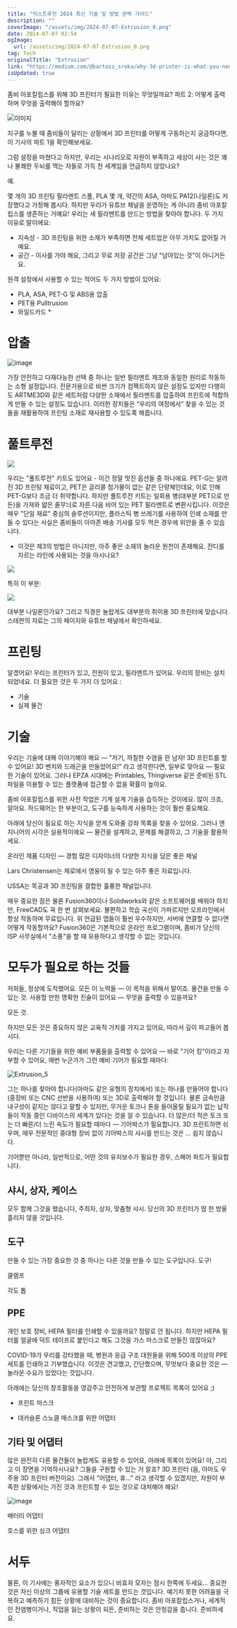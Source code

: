 ```yaml
---
title: "익스트루전 2024 최신 기술 및 방법 완벽 가이드"
description: ""
coverImage: "/assets/img/2024-07-07-Extrusion_0.png"
date: 2024-07-07 02:54
ogImage:
  url: /assets/img/2024-07-07-Extrusion_0.png
tag: Tech
originalTitle: "Extrusion"
link: "https://medium.com/@bartosz_sroka/why-3d-printer-is-what-you-need-for-zombie-apocalypse-part-2-how-and-what-to-print-56e93b7fdaa9"
isUpdated: true
---
```


좀비 아포칼립스를 위해 3D 프린터가 필요한 이유는 무엇일까요? 파트 2: 어떻게 출력하며 무엇을 출력해야 할까요?

![이미지](/assets/img/2024-07-07-Extrusion_0.png)

지구를 누볼 때 좀비들이 달리는 상황에서 3D 프린터를 어떻게 구동하는지 궁금하다면, 이 기사의 파트 1을 확인해보세요.

그럼 설정을 마쳤다고 하지만, 우리는 시나리오로 자원이 부족하고 세상이 사는 것은 꽤나 불쾌한 두뇌를 먹는 자들로 가득 찬 세계임을 언급하지 않았나요?

<!-- cozy-coder - 수평 -->

<ins class="adsbygoogle"
     style="display:block"
     data-ad-client="ca-pub-4877378276818686"
     data-ad-slot="1107185301"
     data-ad-format="auto"
     data-full-width-responsive="true"></ins>

<script>
     (adsbygoogle = window.adsbygoogle || []).push({});
</script>

예.

몇 개의 3D 프린팅 필라멘트 스풀, PLA 몇 개, 약간의 ASA, 아마도 PA12(나일론)도 저장했다고 가정해 봅시다. 하지만 우리가 유튜브 채널을 운영하는 게 아니라 좀비 아포칼립스를 생존하는 거예요! 우리는 새 필라멘트를 만드는 방법을 찾아야 합니다. 두 가지 이유로 말이에요:

- 지속성 - 3D 프린팅을 위한 소재가 부족하면 전체 세트업은 아무 가치도 없어질 거예요.
- 공간 - 이사를 가야 해요, 그리고 무료 저장 공간은 그냥 "남아있는 것"이 아니거든요.

원격 설정에서 사용할 수 있는 적어도 두 가지 방법이 있어요:

<!-- cozy-coder - 수평 -->

<ins class="adsbygoogle"
     style="display:block"
     data-ad-client="ca-pub-4877378276818686"
     data-ad-slot="1107185301"
     data-ad-format="auto"
     data-full-width-responsive="true"></ins>

<script>
     (adsbygoogle = window.adsbygoogle || []).push({});
</script>

- PLA, ASA, PET-G 및 ABS용 압출
- PET용 Pulltrusion
- 와일드카드 \*

# 압출

![image](/assets/img/2024-07-07-Extrusion_1.png)

가장 안전하고 다재다능한 선택 중 하나는 일반 필라멘트 제조와 동일한 원리로 작동하는 소형 설정입니다. 전문가용으로 비싼 크기가 컴팩트하지 않은 설정도 있지만 다행히도 ARTME3D와 같은 세트처럼 다양한 소재에서 필라멘트를 압출하여 프린트에 적합하게 만들 수 있는 설정도 있습니다. 이러한 장치들은 “우리의 여정에서” 찾을 수 있는 것들을 재활용하여 프린팅 소재로 재사용할 수 있도록 해줍니다.

<!-- cozy-coder - 수평 -->

<ins class="adsbygoogle"
     style="display:block"
     data-ad-client="ca-pub-4877378276818686"
     data-ad-slot="1107185301"
     data-ad-format="auto"
     data-full-width-responsive="true"></ins>

<script>
     (adsbygoogle = window.adsbygoogle || []).push({});
</script>

# 풀트루전

<img src="/assets/img/2024-07-07-Extrusion_2.png" />

우리는 "풀트루전" 키트도 있어요 - 이건 정말 멋진 옵션들 중 하나에요. PET-G는 알려진 3D 프린팅 재료이고, PET은 글리콜 첨가물이 없는 같은 단량체인데요, 이로 인해 PET-G보다 조금 더 취약합니다. 하지만 풀트루전 키트는 일회용 병(대부분 PET으로 만든)을 가져와 얇은 줄무늬로 자른 다음 비어 있는 PET 필라멘트로 변환시킵니다. 이것은 매우 "단일 재료" 중심의 솔루션이지만, 플라스틱 병 쓰레기를 사용하여 인쇄 소재를 만들 수 있다는 사실은 좀비들이 아마존 배송 기사를 모두 먹은 경우에 위안을 줄 수 있습니다.

- 이것은 제3의 방법은 아니지만, 아주 좋은 소재의 놀라운 원천이 존재해요. 잔디를 자르는 라인에 사용되는 것을 아시나요?

<!-- cozy-coder - 수평 -->

<ins class="adsbygoogle"
     style="display:block"
     data-ad-client="ca-pub-4877378276818686"
     data-ad-slot="1107185301"
     data-ad-format="auto"
     data-full-width-responsive="true"></ins>

<script>
     (adsbygoogle = window.adsbygoogle || []).push({});
</script>

<img src="/assets/img/2024-07-07-Extrusion_3.png" />

특히 이 부분:

<img src="/assets/img/2024-07-07-Extrusion_4.png" />

대부분 나일론인가요? 그리고 직경은 놀랍게도 대부분의 취미용 3D 프린터에 맞습니다. 스테판의 자료는 그의 페이지와 유튜브 채널에서 확인하세요.

<!-- cozy-coder - 수평 -->

<ins class="adsbygoogle"
     style="display:block"
     data-ad-client="ca-pub-4877378276818686"
     data-ad-slot="1107185301"
     data-ad-format="auto"
     data-full-width-responsive="true"></ins>

<script>
     (adsbygoogle = window.adsbygoogle || []).push({});
</script>

# 프린팅

알겠어요! 우리는 프린터가 있고, 전원이 있고, 필라멘트가 있어요. 우리의 장비는 설치되었네요. 더 필요한 것은 두 가지 더 있어요 :

- 기술
- 실제 물건

# 기술

<!-- cozy-coder - 수평 -->

<ins class="adsbygoogle"
     style="display:block"
     data-ad-client="ca-pub-4877378276818686"
     data-ad-slot="1107185301"
     data-ad-format="auto"
     data-full-width-responsive="true"></ins>

<script>
     (adsbygoogle = window.adsbygoogle || []).push({});
</script>

우리는 기술에 대해 이야기해야 해요 — "저기, 까칠한 수염을 한 남자! 3D 프린트를 할 수 있어요! 3D 벤치와 드래곤을 만들었어요!" 라고 생각한다면, 일부로 맞아요 — 필요한 기술이 있어요. 그러나 EPZA 시대에는 Printables, Thingiverse 같은 준비된 STL 파일을 이용할 수 있는 플랫폼에 접근할 수 없을 확률이 높아요.

좀비 아포칼립스를 위한 사전 작업은 기계 설계 기술을 습득하는 것이에요. 많이 크죠, 알아요. 하드웨어는 한 부분이고, 도구를 능숙하게 사용하는 것이 훨씬 중요해요.

아래에 당신이 필요로 하는 지식을 얻게 도와줄 강좌 목록을 찾을 수 있어요. 그러나 엔지니어의 시각은 실용적이에요 — 물건을 설계하고, 문제를 해결하고, 그 기술을 활용하세요.

온라인 제품 디자인 — 경험 많은 디자이너의 다양한 지식을 담은 좋은 채널

<!-- cozy-coder - 수평 -->

<ins class="adsbygoogle"
     style="display:block"
     data-ad-client="ca-pub-4877378276818686"
     data-ad-slot="1107185301"
     data-ad-format="auto"
     data-full-width-responsive="true"></ins>

<script>
     (adsbygoogle = window.adsbygoogle || []).push({});
</script>

Lars Christensen는 제로에서 영웅이 될 수 있는 아주 좋은 자료입니다.

USSA는 목공과 3D 프린팅을 결합한 훌륭한 채널입니다.

매우 중요한 점은 물론 Fusion360이나 Solidworks와 같은 소프트웨어를 배워야 하지만, FreeCAD도 꼭 한 번 살펴보세요. 불편하고 학습 곡선이 가파르지만 오프라인에서 항상 작동하며 무료입니다. 위 언급된 앱들이 훨씬 우수하지만, 서버에 연결할 수 없다면 어떻게 작동할까요? Fusion360은 기본적으로 온라인 프로그램이며, 좀비가 당신의 ISP 사무실에서 "소풍"을 할 때 유용하다고 생각할 수 없는 것입니다.

# 모두가 필요로 하는 것들

<!-- cozy-coder - 수평 -->

<ins class="adsbygoogle"
     style="display:block"
     data-ad-client="ca-pub-4877378276818686"
     data-ad-slot="1107185301"
     data-ad-format="auto"
     data-full-width-responsive="true"></ins>

<script>
     (adsbygoogle = window.adsbygoogle || []).push({});
</script>

저희들, 정상에 도착했어요. 모든 이 노력들 — 이 목적을 위해서 말이죠. 물건을 만들 수 있는 것. 사용할 만한 명확한 진술이 있어요 — 무엇을 출력할 수 있을까요?

모든 것.

하지만 모든 것은 중요하지 않은 교육적 가치를 가지고 있어요, 따라서 깊이 파고들어 봅시다.

우리는 다른 기기들을 위한 예비 부품들을 출력할 수 있어요 — 바로 "기어 킹"이라고 자부할 수 있어요, 매번 누군가가 그런 예비 기어가 필요할 때마다:

<!-- cozy-coder - 수평 -->

<ins class="adsbygoogle"
     style="display:block"
     data-ad-client="ca-pub-4877378276818686"
     data-ad-slot="1107185301"
     data-ad-format="auto"
     data-full-width-responsive="true"></ins>

<script>
     (adsbygoogle = window.adsbygoogle || []).push({});
</script>

![Extrusion_5](/assets/img/2024-07-07-Extrusion_5.png)

그는 하나를 찾아야 합니다(아마도 같은 유형의 장치에서) 또는 하나를 만들어야 합니다(중장비 또는 CNC 선반을 사용하여) 또는 3D로 출력해야 할 것입니다. 물론 금속만큼 내구성이 같지는 않다고 말할 수 있지만, 무거운 토크나 톤을 들어올릴 필요가 없는 납작들이 작동 중인 디바이스의 세계가 있다는 것을 알 수 있습니다. 더 많은/더 적은 토크 또는 더 빠른/더 느린 속도가 필요할 때마다 — 기어박스가 필요합니다. 3D 프린트하면 쉬우며, 매우 전문적인 중대형 장비 없이 기어박스의 샤시를 만드는 것은 ... 쉽지 않습니다.

기어뿐만 아니라, 일반적으로, 어떤 것의 유지보수가 필요한 경우, 스페어 파트가 필요합니다.

## 샤시, 상자, 케이스

<!-- cozy-coder - 수평 -->

<ins class="adsbygoogle"
     style="display:block"
     data-ad-client="ca-pub-4877378276818686"
     data-ad-slot="1107185301"
     data-ad-format="auto"
     data-full-width-responsive="true"></ins>

<script>
     (adsbygoogle = window.adsbygoogle || []).push({});
</script>

모두 함께 그것을 했습니다, 주최자, 상자, 맞춤형 샤시. 당신의 3D 프린터가 땀 한 방울 흘리지 않을 것입니다.

## 도구

만들 수 있는 가장 중요한 것 중 하나는 다른 것을 만들 수 있는 도구입니다. 도구!

클램프

<!-- cozy-coder - 수평 -->

<ins class="adsbygoogle"
     style="display:block"
     data-ad-client="ca-pub-4877378276818686"
     data-ad-slot="1107185301"
     data-ad-format="auto"
     data-full-width-responsive="true"></ins>

<script>
     (adsbygoogle = window.adsbygoogle || []).push({});
</script>

각도 톱

## PPE

개인 보호 장비, HEPA 필터를 인쇄할 수 있을까요? 정말로 안 됩니다. 하지만 HEPA 필터를 얼굴에 덕트 테이프로 붙인다고 해도 그것을 가스 마스크로 만들진 않잖아요?

COVID-19가 우리를 강타했을 때, 병원과 응급 구조 대원들을 위해 500개 이상의 PPE 세트를 인쇄하고 기부했습니다. 이것은 견고했고, 간단했으며, 무엇보다 중요한 것은 — 놀라운 수요가 있었다는 것입니다.

<!-- cozy-coder - 수평 -->

<ins class="adsbygoogle"
     style="display:block"
     data-ad-client="ca-pub-4877378276818686"
     data-ad-slot="1107185301"
     data-ad-format="auto"
     data-full-width-responsive="true"></ins>

<script>
     (adsbygoogle = window.adsbygoogle || []).push({});
</script>

아래에는 당신의 창조활동을 영감주고 안전하게 보관할 프로젝트 목록이 있어요 ;)

- 프린트 마스크

- 데카슬론 스노클 매스크를 위한 어댑터

## 기타 및 어댑터

<!-- cozy-coder - 수평 -->

<ins class="adsbygoogle"
     style="display:block"
     data-ad-client="ca-pub-4877378276818686"
     data-ad-slot="1107185301"
     data-ad-format="auto"
     data-full-width-responsive="true"></ins>

<script>
     (adsbygoogle = window.adsbygoogle || []).push({});
</script>

많은 완전히 다른 물건들이 놀랍게도 유용할 수 있어요, 아래에 목록이 있어요! 아, 그리고 이 장면을 기억하시나요? 그들을 구원할 수 있는 거 알죠? 3D 프린터 (음, 아마도 우주용 3D 프린터 버전이요). 그래서 "어댑터, 휴..." 라고 생각할 수 있겠지만, 자원이 부족한 상황에서는 가진 것과 프린트할 수 있는 것으로 대처해야 해요!

![image](/assets/img/2024-07-07-Extrusion_6.png)

배터리 어댑터

호스를 위한 싱크 어댑터

<!-- cozy-coder - 수평 -->

<ins class="adsbygoogle"
     style="display:block"
     data-ad-client="ca-pub-4877378276818686"
     data-ad-slot="1107185301"
     data-ad-format="auto"
     data-full-width-responsive="true"></ins>

<script>
     (adsbygoogle = window.adsbygoogle || []).push({});
</script>

# 서두

물론, 이 기사에는 풍자적인 요소가 있으니 비효자 모자는 잠시 한쪽에 두세요... 중요한 것은 자신 이상의 그룹에 유용할 기술 세트를 만드는 것입니다. 예기치 못한 어려움을 극복하고 예측하기 힘든 상황에 대비하는 것이 중요합니다. 좀비 아포칼립스거나, 세계적인 전염병이거나, 직업을 잃는 상황이 되든, 준비하는 것은 안정감을 줍니다. 준비하세요.

